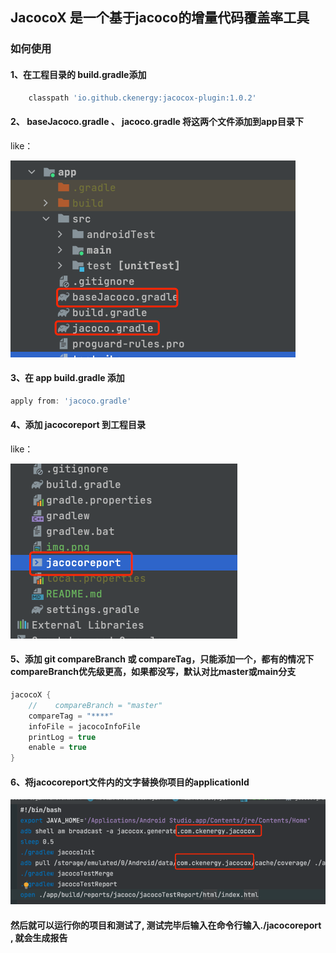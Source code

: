 ## JacocoX 是一个基于jacoco的增量代码覆盖率工具

### 如何使用

#### 1、在工程目录的 build.gradle添加

```groovy
    classpath 'io.github.ckenergy:jacocox-plugin:1.0.2'
```
#### 2、 baseJacoco.gradle 、 jacoco.gradle 将这两个文件添加到app目录下

like：

![img.png](img.png)

#### 3、在 app build.gradle 添加
```groovy
apply from: 'jacoco.gradle'
```
#### 4、添加 jacocoreport 到工程目录

like：

![img_1.png](img_1.png)

#### 5、添加 git compareBranch 或 compareTag，只能添加一个，都有的情况下compareBranch优先级更高，如果都没写，默认对比master或main分支
```groovy
jacocoX {
    //    compareBranch = "master"
    compareTag = "****"
    infoFile = jacocoInfoFile
    printLog = true
    enable = true
}
```

#### 6、将jacocoreport文件内的文字替换你项目的applicationId 

![img_2.png](img_2.png)

#### 然后就可以运行你的项目和测试了, 测试完毕后输入在命令行输入./jacocoreport , 就会生成报告

